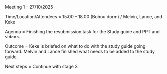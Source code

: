 Meeting 1 – 27/10/2025
	
Time/Location/Attendees 	= 15:00 – 18.00 (Bohou dorm)   / Melvin, Lance, and Keke
	
Agenda 	= Finishing the resubmission task for the Study guide and PPT and videos.
	
Outcome 	= Keke is briefed on what to do with the study guide going forward. Melvin and Lance finished what needs to be added to the study guide.
	
Next 	steps = Continue with stage 3